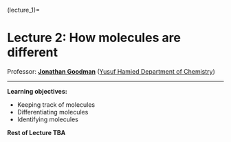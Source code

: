 (lecture_1)=
# Lecture 2: How molecules are different

Professor: **[Jonathan Goodman](mailto:jmg11@cam.ac.uk)** ([Yusuf Hamied Department of Chemistry](https://www.ch.cam.ac.uk/))

---

**Learning objectives:**
- Keeping track of molecules
- Differentiating molecules
- Identifying molecules

**Rest of Lecture TBA**
